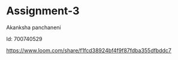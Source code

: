 # Assignment-3

Akanksha panchaneni  

Id: 700740529




https://www.loom.com/share/f1fcd38924bf4f9f87fdba355dfbddc7
